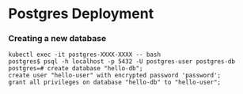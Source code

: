 Postgres Deployment
===================


### Creating a new database
```
kubectl exec -it postgres-XXXX-XXXX -- bash
postgres$ psql -h localhost -p 5432 -U postgres-user postgres-db
postgres=# create database "hello-db"; 
create user "hello-user" with encrypted password 'password'; 
grant all privileges on database "hello-db" to "hello-user";
```